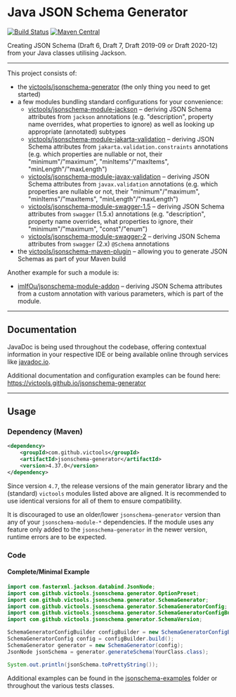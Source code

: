 # Java JSON Schema Generator
[![Build Status](https://github.com/victools/jsonschema-generator/workflows/Java%20CI%20(Maven)/badge.svg)](https://github.com/victools/jsonschema-generator/actions?query=workflow%3A%22Java+CI+%28Maven%29%22)
[![Maven Central](https://maven-badges.herokuapp.com/maven-central/com.github.victools/jsonschema-generator/badge.svg)](https://maven-badges.herokuapp.com/maven-central/com.github.victools/jsonschema-generator)

Creating JSON Schema (Draft 6, Draft 7, Draft 2019-09 or Draft 2020-12) from your Java classes utilising Jackson.

----

This project consists of:
- the [victools/jsonschema-generator](jsonschema-generator) (the only thing you need to get started)
- a few modules bundling standard configurations for your convenience:
    - [victools/jsonschema-module-jackson](jsonschema-module-jackson) – deriving JSON Schema attributes from `jackson` annotations (e.g. "description", property name overrides, what properties to ignore) as well as looking up appropriate (annotated) subtypes
    - [victools/jsonschema-module-jakarta-validation](jsonschema-module-jakarta-validation) – deriving JSON Schema attributes from `jakarta.validation.constraints` annotations (e.g. which properties are nullable or not, their "minimum"/"maximum", "minItems"/"maxItems", "minLength"/"maxLength")
    - [victools/jsonschema-module-javax-validation](jsonschema-module-javax-validation) – deriving JSON Schema attributes from `javax.validation` annotations (e.g. which properties are nullable or not, their "minimum"/"maximum", "minItems"/"maxItems", "minLength"/"maxLength")
    - [victools/jsonschema-module-swagger-1.5](jsonschema-module-swagger-1.5) – deriving JSON Schema attributes from `swagger` (1.5.x) annotations (e.g. "description", property name overrides, what properties to ignore, their "minimum"/"maximum", "const"/"enum")
    - [victools/jsonschema-module-swagger-2](jsonschema-module-swagger-2) – deriving JSON Schema attributes from `swagger` (2.x) `@Schema` annotations
- the [victools/jsonschema-maven-plugin](jsonschema-maven-plugin) – allowing you to generate JSON Schemas as part of your Maven build

Another example for such a module is:
- [imIfOu/jsonschema-module-addon](https://github.com/imIfOu/jsonschema-module-addon) – deriving JSON Schema attributes from a custom annotation with various parameters, which is part of the module.

----

## Documentation
JavaDoc is being used throughout the codebase, offering contextual information in your respective IDE or being available online through services like [javadoc.io](https://www.javadoc.io/doc/com.github.victools/jsonschema-generator).

Additional documentation and configuration examples can be found here: https://victools.github.io/jsonschema-generator

----

## Usage
### Dependency (Maven)

```xml
<dependency>
    <groupId>com.github.victools</groupId>
    <artifactId>jsonschema-generator</artifactId>
    <version>4.37.0</version>
</dependency>
```

Since version `4.7`, the release versions of the main generator library and the (standard) `victools` modules listed above are aligned.
It is recommended to use identical versions for all of them to ensure compatibility.

It is discouraged to use an older/lower `jsonschema-generator` version than any of your `jsonschema-module-*` dependencies. If the module uses any feature only added to the `jsonschema-generator` in the newer version, runtime errors are to be expected.

### Code
#### Complete/Minimal Example
```java
import com.fasterxml.jackson.databind.JsonNode;
import com.github.victools.jsonschema.generator.OptionPreset;
import com.github.victools.jsonschema.generator.SchemaGenerator;
import com.github.victools.jsonschema.generator.SchemaGeneratorConfig;
import com.github.victools.jsonschema.generator.SchemaGeneratorConfigBuilder;
import com.github.victools.jsonschema.generator.SchemaVersion;
```
```java
SchemaGeneratorConfigBuilder configBuilder = new SchemaGeneratorConfigBuilder(SchemaVersion.DRAFT_2020_12, OptionPreset.PLAIN_JSON);
SchemaGeneratorConfig config = configBuilder.build();
SchemaGenerator generator = new SchemaGenerator(config);
JsonNode jsonSchema = generator.generateSchema(YourClass.class);

System.out.println(jsonSchema.toPrettyString());
```

Additional examples can be found in the [jsonschema-examples](jsonschema-examples) folder or throughout the various tests classes.
